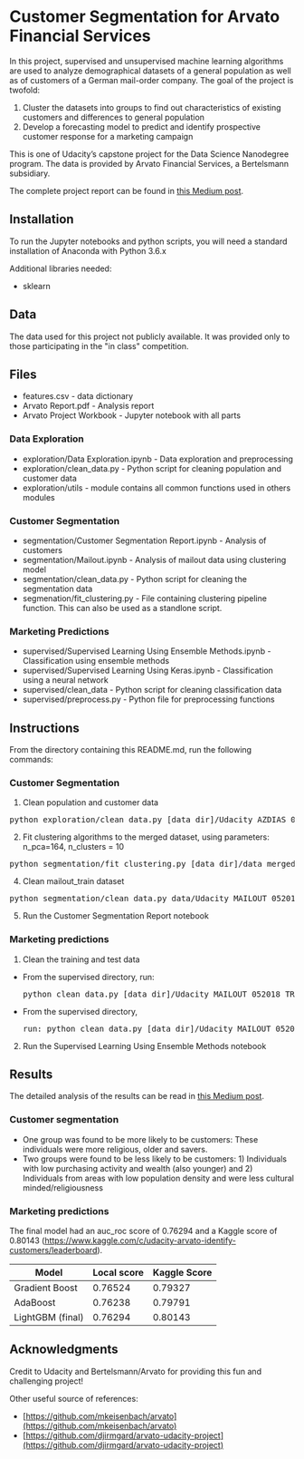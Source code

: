 # Customer Segmentation for Arvato Financial Services

In this project, supervised and unsupervised machine learning algorithms are used to analyze demographical datasets of a general population as well as of customers of a German mail-order company. The goal of the project is twofold:

1. Cluster the datasets into groups to find out characteristics of existing customers and differences to general population
2. Develop a forecasting model to predict and identify prospective customer response for a marketing campaign

This is one of Udacity’s capstone project for the Data Science Nanodegree program. The data is provided by Arvato Financial Services, a Bertelsmann subsidiary.

The complete project report can be found in [this Medium post](https://medium.com/@thuytrinht4/customer-segmentation-for-arvato-financial-services-4cec6745a20d).

## Installation
To run the Jupyter notebooks and python scripts, you will need a standard installation of Anaconda with Python 3.6.x

Additional libraries needed:
- sklearn

## Data
The data used for this project not publicly available. It was provided only to those participating in the "in class" competition.

## Files
- features.csv - data dictionary
- Arvato Report.pdf - Analysis report
- Arvato Project Workbook - Jupyter notebook with all parts

### Data Exploration
- exploration/Data Exploration.ipynb - Data exploration and preprocessing
- exploration/clean_data.py - Python script for cleaning population and customer data
- exploration/utils - module contains all common functions used in others modules

### Customer Segmentation
- segmentation/Customer Segmentation Report.ipynb - Analysis of customers
- segmentation/Mailout.ipynb - Analysis of mailout data using clustering model
- segmentation/clean_data.py - Python script for cleaning the segmentation data
- segmenation/fit_clustering.py - File containing clustering pipeline function. This can also be used as a standlone script.

### Marketing Predictions
- supervised/Supervised Learning Using Ensemble Methods.ipynb - Classification using ensemble methods
- supervised/Supervised Learning Using Keras.ipynb - Classification using a neural network
- supervised/clean_data - Python script for cleaning classification data
- supervised/preprocess.py - Python file for preprocessing functions

## Instructions
From the directory containing this README.md, run the following commands:

### Customer Segmentation
1. Clean population and customer data

  <pre>python exploration/clean_data.py [data_dir]/Udacity_AZDIAS_052018.csv [data_dir]/Udacity_CUSTOMERS_052018.csv [data_dir]/merged_data_clean.pkl</pre>

2. Fit clustering algorithms to the merged dataset, using parameters: n_pca=164, n_clusters = 10

  <pre>python segmentation/fit_clustering.py [data_dir]/data_merged_clean.pkl 164 10 [result_dir]/clust_model.pkl</pre>


4. Clean mailout_train dataset

  <pre>python segmentation/clean_data.py data/Udacity_MAILOUT_052018_TRAIN.csv data/mailout_train_clean.pkl</pre>

5. Run the Customer Segmentation Report notebook

### Marketing predictions
1. Clean the training and test data
- From the supervised directory, run:
  <pre>python clean_data.py [data_dir]/Udacity_MAILOUT_052018_TRAIN.csv mailout_train_clean.csv</pre>

- From the supervised directory,
  <pre>run: python clean_data.py [data_dir]/Udacity_MAILOUT_052018_TEST.csv mailout_test_clean.csv</pre>

2. Run the Supervised Learning Using Ensemble Methods notebook

## Results
The detailed analysis of the results can be read in [this Medium post](https://medium.com/@thuytrinht4/customer-segmentation-for-arvato-financial-services-4cec6745a20d).

### Customer segmentation
- One group was found to be more likely to be customers: These individuals were more religious, older and savers.
- Two groups were found to be less likely to be customers: 1) Individuals with low purchasing activity and wealth (also younger) and 2) Individuals from areas with low population density and were less cultural minded/religiousness

### Marketing predictions
The final model had an auc_roc score of 0.76294 and a Kaggle score of 0.80143 (https://www.kaggle.com/c/udacity-arvato-identify-customers/leaderboard).

Model | Local score |Kaggle Score
--- | --- | ---
Gradient Boost | 0.76524 | 0.79327
AdaBoost | 0.76238 | 0.79791
LightGBM (final) | 0.76294 | 0.80143


## Acknowledgments

Credit to Udacity and Bertelsmann/Arvato for providing this fun and challenging project!

Other useful source of references:
 + [https://github.com/mkeisenbach/arvato](https://github.com/mkeisenbach/arvato)
 + [https://github.com/djirmgard/arvato-udacity-project](https://github.com/djirmgard/arvato-udacity-project)
